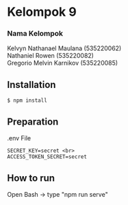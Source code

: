 # Kelompok 9
### Nama Kelompok
Kelvyn Nathanael Maulana (535220062) <br>
Nathaniel Rowen (535220082) <br>
Gregorio Melvin Karnikov (535220085)

## Installation
```
$ npm install
```

## Preparation
.env File
```
SECRET_KEY=secret <br> 
ACCESS_TOKEN_SECRET=secret
```

## How to run 
Open Bash -> type "npm run serve"
